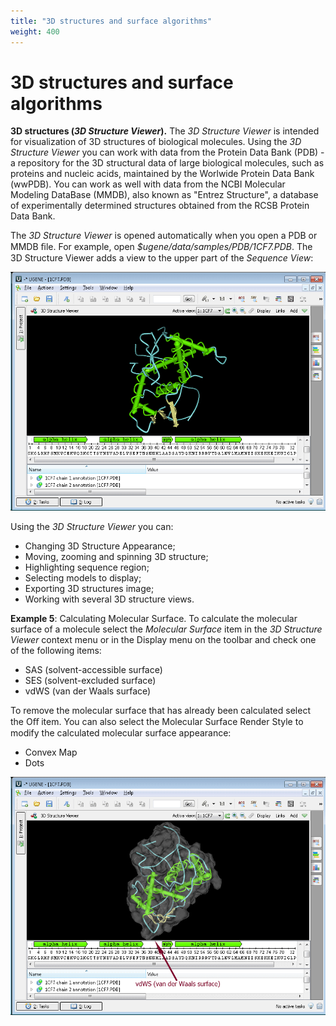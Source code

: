 ```yaml
---
title: "3D structures and surface algorithms"
weight: 400
---
```



# 3D structures and surface algorithms

**3D structures (_3D Structure Viewer_).**  The _3D Structure Viewer_ is intended for visualization of 3D structures of biological molecules. Using the _3D Structure Viewer_ you can work with data from the Protein Data Bank (PDB) - a repository for the 3D structural data of large biological molecules, such as proteins and nucleic acids, maintained by the Worlwide Protein Data Bank (wwPDB). You can work as well with data from the NCBI Molecular Modeling DataBase (MMDB), also known as "Entrez Structure", a database of experimentally determined structures obtained from the RCSB Protein Data Bank.

The _3D Structure Viewer_ is opened automatically when you open a PDB or MMDB ﬁle. For example, open _$ugene/data/samples/PDB/1CF7.PDB_. The 3D Structure Viewer adds a view to the upper part of the _Sequence View_:


![](/images/2883778/3080208.gif)

Using the _3D Structure Viewer_ you can:

*   Changing 3D Structure Appearance;
*   Moving, zooming and spinning 3D structure;
*   Highlighting sequence region;
*   Selecting models to display;
*   Exporting 3D structures image;
*   Working with several 3D structure views.

**Example 5**: Calculating Molecular Surface. To calculate the molecular surface of a molecule select the _Molecular Surface_ item in the _3D Structure Viewer_ context menu or in the Display menu on the toolbar and check one of the following items:

*   SAS (solvent-accessible surface)
*   SES (solvent-excluded surface)
*   vdWS (van der Waals surface)

To remove the molecular surface that has already been calculated select the Oﬀ item. You can also select the Molecular Surface Render Style to modify the calculated molecular surface appearance:

*   Convex Map
*   Dots


![](/images/2883778/3080209.gif)
